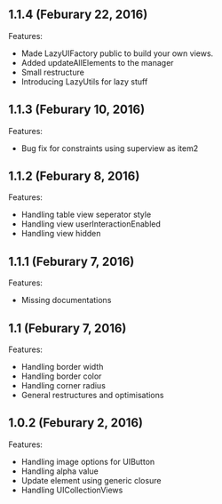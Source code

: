## 1.1.4 (Feburary 22, 2016)

Features:

  - Made LazyUIFactory public to build your own views.
  - Added updateAllElements to the manager
  - Small restructure
  - Introducing LazyUtils for lazy stuff

## 1.1.3 (Feburary 10, 2016)

Features:

  - Bug fix for constraints using superview as item2

## 1.1.2 (Feburary 8, 2016)

Features:

  - Handling table view seperator style
  - Handling view userInteractionEnabled
  - Handling view hidden

## 1.1.1 (Feburary 7, 2016)

Features:

  - Missing documentations

## 1.1 (Feburary 7, 2016)

Features:

  - Handling border width
  - Handling border color
  - Handling corner radius
  - General restructures and optimisations

## 1.0.2 (Feburary 2, 2016)

Features:

  - Handling image options for UIButton
  - Handling alpha value
  - Update element using generic closure
  - Handling UICollectionViews
